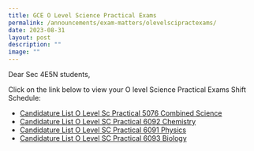 ```yaml
---
title: GCE O Level Science Practical Exams
permalink: /announcements/exam-matters/olevelscipractexams/
date: 2023-08-31
layout: post
description: ""
image: ""
---
```

Dear Sec 4E5N students,

Click on the link below to view your O level Science Practical Exams Shift Schedule:

* [Candidature List O Level Sc Practical 5076 Combined Science](/files/candidature%20list%20o%20level%20sc%20practical%20exams%20combined%20science%205076%20updated%2030%20aug.pdf)
* [Candidature List O Level SC Practical 6092 Chemistry](/files/candidature%20list%20o%20level%20sc%20practical%20exams%20chemistry%206092.pdf)
* [Candidature List O Level SC Practical 6091 Physics](/files/candidature%20list%20o%20level%20sc%20practical%20exams%20physics%206091.pdf)
* [Candidature List O Level SC Practical 6093 Biology](/files/candidature%20list%20o%20level%20sc%20practical%20exams%20biology%206093.pdf)